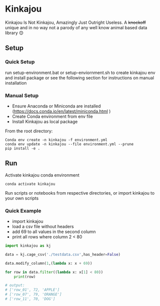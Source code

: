 # Kinkajou #
Kinkajou Is Not Kinkajou, Amazingly Just Outright Useless.
A ~~knockoff~~ unique and in no way not a parody of any well know animal based data library 😊

## Setup ##

### Quick Setup ###
run setup-environment.bat or setup-enviornment.sh to create kinkajou env and install package or see the following section for instructions on manual installation

### Manual Setup ###
 * Ensure Anaconda or Miniconda are installed (https://docs.conda.io/en/latest/miniconda.html )
 * Create Conda environment from env file
 * Install Kinkajou as local package

From the root directory:
```
Conda env create -n kinkajou -f environment.yml
conda env update -n kinkajou --file environment.yml --prune
pip install -e .
```

## Run ##
Activate kinkajou conda environment
```
conda activate kinkajou
```
Run scripts or notebooks from respective directories, or import kinkajou to your own scripts

### Quick Example ###
 * import kinkajou
 * load a csv file without headers
 * add 69 to all values in the second column
 * print all rows where column 2 < 80

```python
import kinkajou as kj

data = kj.cage_csv('./testdata.csv',has_header=False)

data.modify_column(1,(lambda x: x + 69))

for row in data.filter((lambda x: x[1] < 80))
    print(row) 

# output:
# ['row_01', 72, 'APPLE']
# ['row_07', 79, 'ORANGE']
# ['row_11', 70, 'DOG']
```
